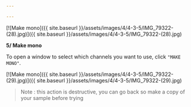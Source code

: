 ```yaml
---

---
```


[![Make mono]({{ site.baseurl }}/assets/images/4/4-3-5/IMG_79322-(28).jpg)]({{
site.baseurl }}/assets/images/4/4-3-5/IMG_79322-(28).jpg)

**5/ Make mono**

To open a window to select which channels you want to use, click `"MAKE MONO"`.

[![Make mono]({{ site.baseurl }}/assets/images/4/4-3-5/IMG_79322-(29).jpg)]({{
site.baseurl }}/assets/images/4/4-3-5/IMG_79322-(29).jpg)

> Note : this action is destructive, you can go back so make a copy of your sample before trying
